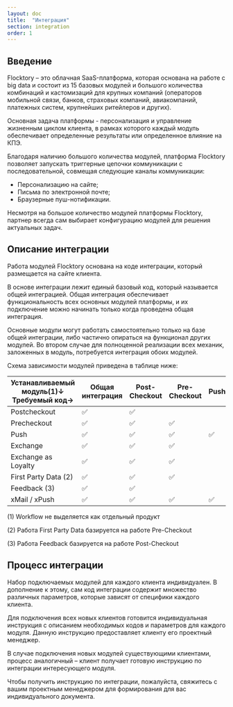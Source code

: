 ```yaml
---
layout: doc
title:  "Интеграция"
section: integration
order: 1
---
```


## Введение

Flocktory – это облачная SaaS-платформа, которая основана на работе с big data и состоит из 15 базовых модулей и большого количества комбинаций и кастомизаций для крупных компаний (операторов мобильной связи, банков, страховых компаний, авиакомпаний, платежных систем, крупнейших ритейлеров и других). 

Основная задача платформы - персонализация и управление жизненным циклом клиента, в рамках которого каждый модуль обеспечивает определенные результаты или определенное влияние на КПЭ. 

Благодаря наличию большого количества модулей, платформа Flocktory позволяет запускать триггерные цепочки коммуникации с последовательной, совмещая следующие каналы коммуникации: 
*	Персонализацию на сайте;
*	Письма по электронной почте;
*	Браузерные пуш-нотификации. 

Несмотря на большое количество модулей платформы Flocktory, партнер всегда сам выбирает конфигурацию модулей для решения актуальных задач.

## Описание интеграции

Работа модулей Flocktory основана на коде интеграции, который размещается на сайте клиента.

В основе интеграции лежит единый базовый код, который называется общей интеграцией. Общая интеграция обеспечивает функциональность всех основных модулей платформы, и их подключение можно начинать только когда проведена общая интеграция.

Основные модули могут работать самостоятельно только на базе общей интеграции, либо частично опираться на функционал других модулей. Во втором случае для полноценной реализации всех механик, заложенных в модуль, потребуется интеграция обоих модулей.

Схема зависимости модулей приведена в таблице ниже:


|  Устанавливаемый модуль(1)↓ Требуемый код→| Общая интеграция | Post-Checkout | Pre-Checkout | Push | Exchange |
|-------------------|--------------|-------------|------|----------|------------------|
| Postcheckout      |       ✅     |      ✅     |      |          |             |        
| Precheckout       |       ✅     |      ✅     |   ✅  |          |            |       
| Push              |       ✅     |      ✅     |   ✅  |    ✅    |                  |     
| Exchange          |       ✅     |      ✅     |   ✅  |          |         ✅        |          
| Exchange as Loyalty     |      ✅     |      ✅      |   ✅  |         |      ✅          |     
| First Party Data (2)     |       ✅      |      ✅      |   ✅  |          |                  |     
| Feedback (3)            |      ✅      |      ✅      |      |          |                  |     
| xMail / xPush         |      ✅      |     ✅      |   ✅    |     ✅    |               |        



(1) Workflow не выделяется как отдельный продукт

(2) Работа First Party Data базируется на работе Pre-Checkout

(3) Работа Feedback базируется на работе Post-Checkout

## Процесс интеграции

Набор подключаемых модулей для каждого клиента индивидуален. В дополнение к этому, сам код интеграции содержит множество различных параметров, которые зависят от специфики каждого клиента.

Для подключения всех новых клиентов готовится индивидуальная инструкция с описанием необходимых кодов и параметров для каждого модуля.
Данную инструкцию предоставляет клиенту его проектный менеджер.

В случае подключения новых модулей существующими клиентами, процесс аналогичный – клиент получает готовую инструкцию по интеграции интересующего модуля.

Чтобы получить инструкцию по интеграции, пожалуйста, свяжитесь с вашим проектным менеджером для формирования для вас индивидуального документа. 

